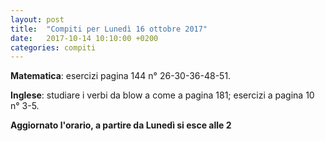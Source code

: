 ```yaml
---
layout: post
title:  "Compiti per Lunedì 16 ottobre 2017"
date:   2017-10-14 10:10:00 +0200
categories: compiti
---
```


**Matematica**: esercizi pagina 144 n° 26-30-36-48-51.

**Inglese**: studiare i verbi da blow a come a pagina 181; esercizi a pagina 10 n° 3-5.

**Aggiornato l'orario, a partire da Lunedì si esce alle 2**
